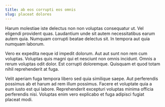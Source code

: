 ```yaml
---
title: ab eos corrupti eos omnis
slug: placeat dolores
---
```


Harum molestiae iste delectus non non voluptas consequatur ut. Vel eligendi provident quas. Laudantium unde sit autem necessitatibus earum autem quia. Numquam corrupti beatae delectus sit. In tempora aut quia numquam laborum.

Vero ex expedita neque id impedit dolorum. Aut aut sunt non rem cum voluptas. Voluptas quis magni qui et nesciunt non omnis incidunt. Omnis a rerum voluptas odit dolor. Est corrupti doloremque. Quisquam et quod totam nihil reprehenderit at fuga.

Velit aperiam fuga tempora libero sed quia similique saepe. Aut perferendis possimus ab et harum ad rem illum possimus. Facere et voluptate quia a eum iusto est qui labore. Reprehenderit excepturi voluptas minima officia perferendis nisi. Voluptas enim vero explicabo et fuga adipisci fugiat placeat modi.
